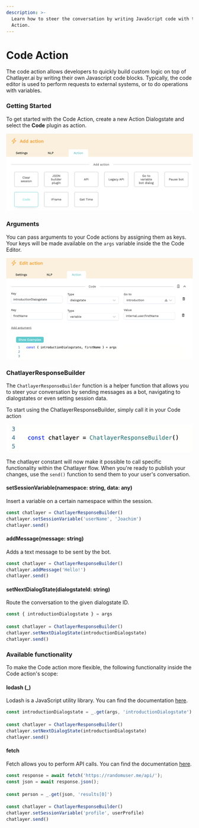 ```yaml
---
description: >-
  Learn how to steer the conversation by writing JavaScript code with the Code
  Action.
---
```


# Code Action

The code action allows developers to quickly build custom logic on top of Chatlayer.ai by writing their own Javascript code blocks. Typically, the code editor is used to perform requests to external systems, or to do operations with variables.

### Getting Started

To get started with the Code Action, create a new Action Dialogstate and select the **Code** plugin as action.

![](../../../.gitbook/assets/image%20%28318%29.png)

### Arguments

You can pass arguments to your Code actions by assigning them as keys. Your keys will be made available on the `args` variable inside the the Code Editor.

![](../../../.gitbook/assets/image%20%28319%29.png)

### ChatlayerResponseBuilder

The `ChatlayerResponseBuilder` function is a helper function that allows you to steer your conversation by sending messages as a bot, navigating to dialogstates or even setting session data.

To start using the ChatlayerResponseBuilder, simply call it in your Code action

![Initializing the ChatlayerResponseBuilder](../../../.gitbook/assets/image%20%28320%29.png)

The chatlayer constant will now make it possible to call specific functionality within the Chatlayer flow. When you're ready to publish your changes, use the `send()` function to send them to your user's conversation. 

#### setSessionVariable\(namespace: string, data: any\)

Insert a variable on a certain namespace within the session. 

```javascript
const chatlayer = ChatlayerResponseBuilder()
chatlayer.setSessionVariable('userName', 'Joachim')
chatlayer.send()
```

#### addMessage\(message: string\)

Adds a text message to be sent by the bot.

```javascript
const chatlayer = ChatlayerResponseBuilder()
chatlayer.addMessage('Hello!')
chatlayer.send()
```

#### setNextDialogState\(dialogstateId: string\)

Route the conversation to the given dialogstate ID.

```javascript
const { introductionDialogstate } = args

const chatlayer = ChatlayerResponseBuilder()
chatlayer.setNextDialogState(introductionDialogstate)
chatlayer.send()
```

### Available functionality

To make the Code action more flexible, the following functionality inside the Code action's scope:

#### lodash \(\_\)

Lodash is a JavaScript utility library. You can find the documentation [here](https://lodash.com/docs/4.17.15). 

```javascript
const introductionDialogstate = _.get(args, 'introductionDialogstate')

const chatlayer = ChatlayerResponseBuilder()
chatlayer.setNextDialogState(introductionDialogstate)
chatlayer.send()
```

#### fetch

Fetch allows you to perform API calls. You can find the documentation [here](https://github.com/node-fetch/node-fetch).

```javascript
const response = await fetch('https://randomuser.me/api/');
const json = await response.json();

const person = _.get(json, 'results[0]')  

const chatlayer = ChatlayerResponseBuilder()
chatlayer.setSessionVariable('profile', userProfile)
chatlayer.send()
```



